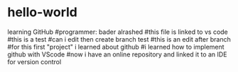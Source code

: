# hello-world
learning GitHub
#programmer: bader alrashed 
#this file is linked to vs code
#this is a test 
#can i edit then create branch test
#this is an edit after branch
#for this first "project" i learned about github 
#i learned how to implement github with VScode 
#now i have an online repository and linked it  to an IDE for version control